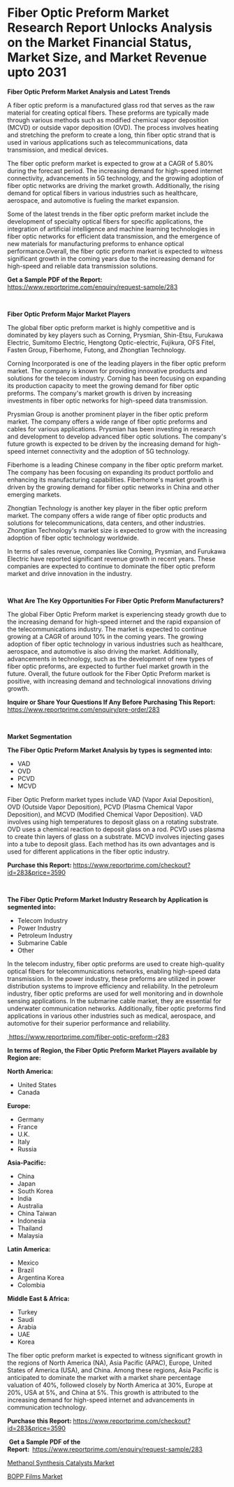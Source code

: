 <p><h1>Fiber Optic Preform Market Research Report Unlocks Analysis on the Market Financial Status, Market Size, and Market Revenue upto 2031</h1></p><p><strong>Fiber Optic Preform Market Analysis and Latest Trends</strong></p>
<p><p>A fiber optic preform is a manufactured glass rod that serves as the raw material for creating optical fibers. These preforms are typically made through various methods such as modified chemical vapor deposition (MCVD) or outside vapor deposition (OVD). The process involves heating and stretching the preform to create a long, thin fiber optic strand that is used in various applications such as telecommunications, data transmission, and medical devices.</p><p>The fiber optic preform market is expected to grow at a CAGR of 5.80% during the forecast period. The increasing demand for high-speed internet connectivity, advancements in 5G technology, and the growing adoption of fiber optic networks are driving the market growth. Additionally, the rising demand for optical fibers in various industries such as healthcare, aerospace, and automotive is fueling the market expansion.</p><p>Some of the latest trends in the fiber optic preform market include the development of specialty optical fibers for specific applications, the integration of artificial intelligence and machine learning technologies in fiber optic networks for efficient data transmission, and the emergence of new materials for manufacturing preforms to enhance optical performance.Overall, the fiber optic preform market is expected to witness significant growth in the coming years due to the increasing demand for high-speed and reliable data transmission solutions.</p></p>
<p><strong>Get a Sample PDF of the Report:&nbsp;</strong> <a href="https://www.reportprime.com/enquiry/request-sample/283">https://www.reportprime.com/enquiry/request-sample/283</a></p>
<p>&nbsp;</p>
<p><strong>Fiber Optic Preform Major Market Players</strong></p>
<p><p>The global fiber optic preform market is highly competitive and is dominated by key players such as Corning, Prysmian, Shin-Etsu, Furukawa Electric, Sumitomo Electric, Hengtong Optic-electric, Fujikura, OFS Fitel, Fasten Group, Fiberhome, Futong, and Zhongtian Technology.</p><p>Corning Incorporated is one of the leading players in the fiber optic preform market. The company is known for providing innovative products and solutions for the telecom industry. Corning has been focusing on expanding its production capacity to meet the growing demand for fiber optic preforms. The company's market growth is driven by increasing investments in fiber optic networks for high-speed data transmission.</p><p>Prysmian Group is another prominent player in the fiber optic preform market. The company offers a wide range of fiber optic preforms and cables for various applications. Prysmian has been investing in research and development to develop advanced fiber optic solutions. The company's future growth is expected to be driven by the increasing demand for high-speed internet connectivity and the adoption of 5G technology.</p><p>Fiberhome is a leading Chinese company in the fiber optic preform market. The company has been focusing on expanding its product portfolio and enhancing its manufacturing capabilities. Fiberhome's market growth is driven by the growing demand for fiber optic networks in China and other emerging markets.</p><p>Zhongtian Technology is another key player in the fiber optic preform market. The company offers a wide range of fiber optic products and solutions for telecommunications, data centers, and other industries. Zhongtian Technology's market size is expected to grow with the increasing adoption of fiber optic technology worldwide.</p><p>In terms of sales revenue, companies like Corning, Prysmian, and Furukawa Electric have reported significant revenue growth in recent years. These companies are expected to continue to dominate the fiber optic preform market and drive innovation in the industry.</p></p>
<p>&nbsp;</p>
<p><strong>What Are The Key Opportunities For Fiber Optic Preform Manufacturers?</strong></p>
<p><p>The global Fiber Optic Preform market is experiencing steady growth due to the increasing demand for high-speed internet and the rapid expansion of the telecommunications industry. The market is expected to continue growing at a CAGR of around 10% in the coming years. The growing adoption of fiber optic technology in various industries such as healthcare, aerospace, and automotive is also driving the market. Additionally, advancements in technology, such as the development of new types of fiber optic preforms, are expected to further fuel market growth in the future. Overall, the future outlook for the Fiber Optic Preform market is positive, with increasing demand and technological innovations driving growth.</p></p>
<p><strong>Inquire or Share Your Questions If Any Before Purchasing This Report:</strong> <a href="https://www.reportprime.com/enquiry/pre-order/283">https://www.reportprime.com/enquiry/pre-order/283</a></p>
<p>&nbsp;</p>
<p><strong>Market Segmentation</strong></p>
<p><strong>The Fiber Optic Preform Market Analysis by types is segmented into:</strong></p>
<p><ul><li>VAD</li><li>OVD</li><li>PCVD</li><li>MCVD</li></ul></p>
<p><p>Fiber Optic Preform market types include VAD (Vapor Axial Deposition), OVD (Outside Vapor Deposition), PCVD (Plasma Chemical Vapor Deposition), and MCVD (Modified Chemical Vapor Deposition). VAD involves using high temperatures to deposit glass on a rotating substrate. OVD uses a chemical reaction to deposit glass on a rod. PCVD uses plasma to create thin layers of glass on a substrate. MCVD involves injecting gases into a tube to deposit glass. Each method has its own advantages and is used for different applications in the fiber optic industry.</p></p>
<p><strong>Purchase this Report:&nbsp;</strong><a href="https://www.reportprime.com/checkout?id=283&price=3590">https://www.reportprime.com/checkout?id=283&price=3590</a></p>
<p>&nbsp;</p>
<p><strong>The Fiber Optic Preform Market Industry Research by Application is segmented into:</strong></p>
<p><ul><li>Telecom Industry</li><li>Power Industry</li><li>Petroleum Industry</li><li>Submarine Cable</li><li>Other</li></ul></p>
<p><p>In the telecom industry, fiber optic preforms are used to create high-quality optical fibers for telecommunications networks, enabling high-speed data transmission. In the power industry, these preforms are utilized in power distribution systems to improve efficiency and reliability. In the petroleum industry, fiber optic preforms are used for well monitoring and in downhole sensing applications. In the submarine cable market, they are essential for underwater communication networks. Additionally, fiber optic preforms find applications in various other industries such as medical, aerospace, and automotive for their superior performance and reliability.</p></p>
<p><a href="https://www.reportprime.com/fiber-optic-preform-r283">&nbsp;https://www.reportprime.com/fiber-optic-preform-r283</a></p>
<p><strong>In terms of Region, the Fiber Optic Preform Market Players available by Region are:</strong></p>
<p>
    <p> <strong> North America: </strong>
        <ul>
            <li>United States</li>
            <li>Canada</li>
        </ul>
        </p> 
    <p> <strong> Europe: </strong>
        <ul>
            <li>Germany</li>
            <li>France</li>
            <li>U.K.</li>
            <li>Italy</li>
            <li>Russia</li>
        </ul>
        </p> 
    <p> <strong> Asia-Pacific: </strong>
        <ul>
            <li>China</li>
            <li>Japan</li>
            <li>South Korea</li>
            <li>India</li>
            <li>Australia</li>
            <li>China Taiwan</li>
            <li>Indonesia</li>
            <li>Thailand</li>
            <li>Malaysia</li>
        </ul>
        </p> 
    <p> <strong> Latin America: </strong>
        <ul>
            <li>Mexico</li>
            <li>Brazil</li>
            <li>Argentina Korea</li>
            <li>Colombia</li>
        </ul>
        </p> 
    <p> <strong> Middle East & Africa: </strong>
        <ul>
            <li>Turkey</li>
            <li>Saudi</li>
            <li>Arabia</li>
            <li>UAE</li>
            <li>Korea</li>
        </ul>
    </p>
    </p>
<p><p>The fiber optic preform market is expected to witness significant growth in the regions of North America (NA), Asia Pacific (APAC), Europe, United States of America (USA), and China. Among these regions, Asia Pacific is anticipated to dominate the market with a market share percentage valuation of 40%, followed closely by North America at 30%, Europe at 20%, USA at 5%, and China at 5%. This growth is attributed to the increasing demand for high-speed internet and advancements in communication technology.</p></p>
<p><strong>Purchase this Report: </strong><a href="https://www.reportprime.com/checkout?id=283&price=3590">https://www.reportprime.com/checkout?id=283&price=3590</a></p>
<p>&nbsp;<strong>Get a Sample PDF of the Report:&nbsp;&nbsp;</strong><a href="https://www.reportprime.com/enquiry/request-sample/283">https://www.reportprime.com/enquiry/request-sample/283</a></p>
<p><strong></strong></p>
<p><p><a href="https://github.com/msLonKoss78/Market-Research-Report-List-1/blob/main/methanol-synthesis-catalysts-market.md">Methanol Synthesis Catalysts Market</a></p><p><a href="https://github.com/lairestrong/Market-Research-Report-List-1/blob/main/bopp-films-market.md">BOPP Films Market</a></p></p>